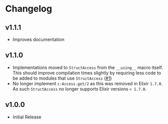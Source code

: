 # Changelog

## v1.1.1
* Improves documentation

## v1.1.0
* Implementations moved to `StructAccess` from the `__using__` macro itself.
  This should improve compilation times slightly by requiring less code to be
  added to modules that use `StructAccess`
  ([#1](https://github.com/mbramson/struct_access/pull/1))
* No longer implement `c:Access.get/2` as this was removed in Elixir `1.7.0`.
  As such `StructAccess` no longer supports Elixir versions `< 1.7.0`.

## v1.0.0
* Initial Release
